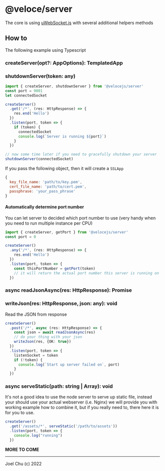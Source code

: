 # @veloce/server

The core is using [uWebSocket.js]() with several additional helpers methods

## How to

The following example using Typescript

### createServer(opt?: AppOptions): TemplatedApp
### shutdownServer(token: any)

```ts
import { createServer, shutdownServer } from '@velocejs/server'
const port = 9001
let connectedSocket

createServer()
  .get('/*', (res: HttpResponse) => {
    res.end('Hello')
  })
  .listen(port, token => {
    if (token) {
      connectedSocket
      console.log(`Server is running ${port}`)
    }
  })

// now some time later if you need to gracefully shutdown your server
shutdownServer(connectedSocket)
```
If you pass the following object, then it will create a `SSLApp`

```js
{
  key_file_name: 'path/to/key.pem',
  cert_file_name: 'path/to/cert.pem',
  passphrase: 'your_pass_phrase'
}
```

#### Automatically determine port number

You can let server to decided which port number to use (very handy when you need to run multiple instance per CPU)

```ts
import { createServer, getPort } from '@velocejs/server'
const port = 0

createServer()
  .any('/*', (res: HttpResponse) => {
    res.end('Hello')
  })
  .listen(port, token => {
    const thisPortNumber = getPort(token)
    // it will return the actual port number this server is running on
  })
```

### async readJsonAsync(res: HttpResponse): Promise<any>
### writeJson(res: HttpResponse, json: any): void

Read the JSON from response

```ts
createServer()
  .post('/*', async (res: HttpResponse) => {
    const json = await readJsonAsync(res)
    // do your thing with your json
    writeJson(res, {OK: true})
  })
  .listen(port, token => {
    listenSocket = token
    if (!token) {
      console.log(`Start up server failed on`, port)
    }
  })
```

### async serveStatic(path: string | Array<string>): void

It's not a good idea to use the node server to serve up static file, instead your should use your actual webserver (i.e. Nginx) we will provide you with working example how to combine it, but if you really need to, there here it is for you to use.

```ts
createServer()
  .get('/assets/*', serveStatic('/path/to/assets'))
  .listen(port, token => {
    console.log("running")
  })
```

**MORE TO COME** 


---

Joel Chu (c) 2022

